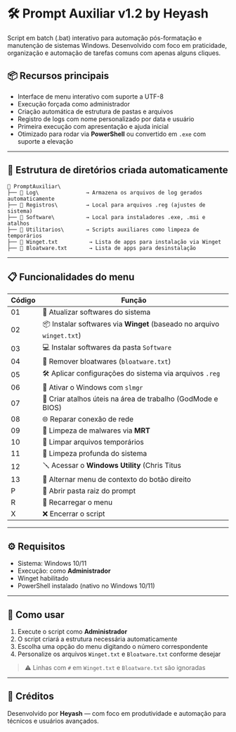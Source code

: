 # 🛠️ Prompt Auxiliar v1.2 by Heyash

Script em batch (.bat) interativo para automação pós-formatação e manutenção de sistemas Windows. Desenvolvido com foco em praticidade, organização e automação de tarefas comuns com apenas alguns cliques.

## 📦 Recursos principais

- Interface de menu interativo com suporte a UTF-8
- Execução forçada como administrador
- Criação automática de estrutura de pastas e arquivos
- Registro de logs com nome personalizado por data e usuário
- Primeira execução com apresentação e ajuda inicial
- Otimizado para rodar via **PowerShell** ou convertido em `.exe` com suporte a elevação

---

## 🧭 Estrutura de diretórios criada automaticamente

```plaintext
📁 PromptAuxiliar\
├── 📂 Log\               → Armazena os arquivos de log gerados automaticamente
├── 📂 Registros\         → Local para arquivos .reg (ajustes de sistema)
├── 📂 Software\          → Local para instaladores .exe, .msi e atalhos
├── 📂 Utilitarios\       → Scripts auxiliares como limpeza de temporários
├── 📄 Winget.txt          → Lista de apps para instalação via Winget
├── 📄 Bloatware.txt       → Lista de apps para desinstalação
```

---

## 📋 Funcionalidades do menu

| Código | Função                                                                  |
|--------|-------------------------------------------------------------------------|
| 01     | 🔄 Atualizar softwares do sistema                                       |
| 02     | 📦 Instalar softwares via **Winget** (baseado no arquivo `winget.txt`)  |
| 03     | 💻 Instalar softwares da pasta `Software`                               |
| 04     | 🧹 Remover bloatwares (`bloatware.txt`)                                 |
| 05     | 🛠️ Aplicar configurações do sistema via arquivos `.reg`                 |
| 06     | 🔐 Ativar o Windows com `slmgr`                                         |
| 07     | 🧭 Criar atalhos úteis na área de trabalho (GodMode e BIOS)             |
| 08     | 🌐 Reparar conexão de rede                                              |
| 09     | 🧼 Limpeza de malwares via **MRT**                                      |
| 10     | 🧹 Limpar arquivos temporários                                          |
| 11     | 🧽 Limpeza profunda do sistema                                          |
| 12     | 🪛 Acessar o **Windows Utility** (Chris Titus                           |
| 13     | 🧰 Alternar menu de contexto do botão direito                           |
| P      | 📂 Abrir pasta raiz do prompt                                           |
| R      | 🔁 Recarregar o menu                                                    |
| X      | ❌ Encerrar o script                                                    |

---

## ⚙️ Requisitos

- Sistema: Windows 10/11
- Execução: como **Administrador**
- Winget habilitado
- PowerShell instalado (nativo no Windows 10/11)

---

## 🚀 Como usar

1. Execute o script como **Administrador**
2. O script criará a estrutura necessária automaticamente
3. Escolha uma opção do menu digitando o número correspondente
4. Personalize os arquivos `Winget.txt` e `Bloatware.txt` conforme desejar

> ⚠️ Linhas com `#` em `Winget.txt` e `Bloatware.txt` são ignoradas

---

## 🧠 Créditos

Desenvolvido por **Heyash** — com foco em produtividade e automação para técnicos e usuários avançados.
